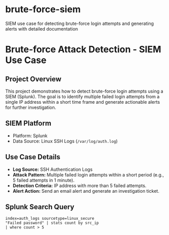 # brute-force-siem
SIEM use case for detecting brute-force login attempts and generating alerts with detailed documentation
# Brute-force Attack Detection - SIEM Use Case

## Project Overview
This project demonstrates how to detect brute-force login attempts using a SIEM (Splunk). The goal is to identify multiple failed login attempts from a single IP address within a short time frame and generate actionable alerts for further investigation.

## SIEM Platform
- Platform: Splunk 
- Data Source: Linux SSH Logs (`/var/log/auth.log`) 

## Use Case Details
- **Log Source:** SSH Authentication Logs
- **Attack Pattern:** Multiple failed login attempts within a short period (e.g., 5 failed attempts in 1 minute).
- **Detection Criteria:** IP address with more than 5 failed attempts.
- **Alert Action:** Send an email alert and generate an investigation ticket.

## Splunk Search Query
```spl
index=auth_logs sourcetype=linux_secure
"Failed password" | stats count by src_ip
| where count > 5
